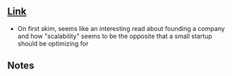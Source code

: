 ## [Link](http://paulgraham.com/ds.html)
 - On first skim, seems like an interesting read about founding a company and how "scalability" seems to be the opposite that a small startup should be optimizing for

## Notes
